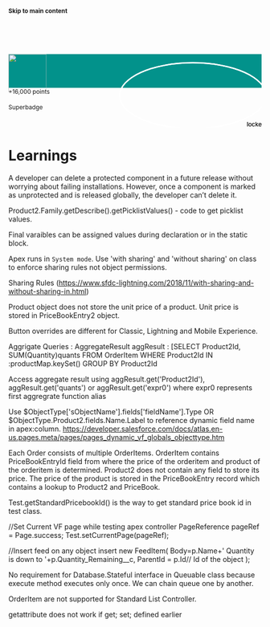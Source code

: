 <svg fill="none" viewBox="0 0 600 300" width="600" height="300" xmlns="http://www.w3.org/2000/svg">
  <foreignObject width="100%" height="100%">
<head>
<link rel="stylesheet" media="print" href="/one-trust/onetrust.min.css" onload="this.media=&#39;all&#39;" />

<meta content='#ffffff' name='msapplication-TileColor'>
<meta content='browserconfig.xml' name='msapplication-config'>
<meta content='#ffffff' name='theme-color'>
<link href='/apple-touch-icon-57x57.png' rel='apple-touch-icon' sizes='57x57'>
<link href='/apple-touch-icon-60x60.png' rel='apple-touch-icon' sizes='60x60'>
<link href='/apple-touch-icon-72x72.png' rel='apple-touch-icon' sizes='72x72'>
<link href='/apple-touch-icon-76x76.png' rel='apple-touch-icon' sizes='76x76'>
<link href='/apple-touch-icon-114x114.png' rel='apple-touch-icon' sizes='114x114'>
<link href='/apple-touch-icon-120x120.png' rel='apple-touch-icon' sizes='120x120'>
<link href='/apple-touch-icon-144x144.png' rel='apple-touch-icon' sizes='144x144'>
<link href='/apple-touch-icon-152x152.png' rel='apple-touch-icon' sizes='152x152'>
<link href='/apple-touch-icon-180x180.png' rel='apple-touch-icon' sizes='180x180'>
<link href='/android-chrome-192x192.png' rel='icon' sizes='192x192' type='image/png'>
<link href='/site.webmanifest' rel='manifest'>
<link color='#ffffff' href='/safari-pinned-tab.svg' rel='mask-icon'>
<link href='/favicon-32x32.png' rel='icon' sizes='32x32' type='image/png'>
<link href='/favicon-16x16.png' rel='icon' sizes='16x16' type='image/png'>
<link href='/favicon.ico' rel='shortcut icon'>

<title>Advanced Apex Specialist | Salesforce Trailhead</title>
<meta name="description" content="Build complex business logic using advanced Apex and Visualforce programming techniques.">
<meta name="twitter:card" content="summary">
<meta name="twitter:site" content="@trailhead">
<meta property="fb:app_id" content="140586622674265">
<meta property="og:title" content="Advanced Apex Specialist">
<meta property="og:description" content="Build complex business logic using advanced Apex and Visualforce programming techniques.">
<meta property="og:image" content="https://res.cloudinary.com/hy4kyit2a/f_auto,fl_lossy,q_70/learn/superbadges/superbadge_aap/dcfd3a2d114b5954ea59f2b2cd061121_badge.png">
<meta property="og:image:url" content="https://res.cloudinary.com/hy4kyit2a/f_auto,fl_lossy,q_70/learn/superbadges/superbadge_aap/dcfd3a2d114b5954ea59f2b2cd061121_badge.png">
<meta property="og:image:height" content="250">
<meta property="og:image:width" content="250">
<meta property="og:type" content="website">
<meta property="og:url" content="https://trailhead.salesforce.com/content/learn/superbadges/superbadge_aap">
<meta name="url" content="https://trailhead.salesforce.com/content/learn/superbadges/superbadge_aap">
<meta name="csrf-param" content="authenticity_token" />
<meta name="csrf-token" content="hNMv2V53ctPTpB2xK9kIzk5zS9gsvIzIYfvtVjhLXgl6BdpjWMRCAWGI5v4Z4BORl4uk_jzNF_1B0oVNZSKAKw" />
<meta content='text/html; charset=UTF-8' http-equiv='Content-Type'>
<meta content='width=device-width, initial-scale=1.0, user-scalable=yes, maximum-scale=5.0' name='viewport'>
<meta content='en' name='locale'>
<link href='https://trailhead.salesforce.com/content/learn/superbadges/superbadge_aap' hreflang='en' rel='alternate'>
<link href='https://trailhead.salesforce.com/de/content/learn/superbadges/superbadge_aap' hreflang='de' rel='alternate'>
<link href='https://trailhead.salesforce.com/it/content/learn/superbadges/superbadge_aap' hreflang='it' rel='alternate'>
<link href='https://trailhead.salesforce.com/fr/content/learn/superbadges/superbadge_aap' hreflang='fr' rel='alternate'>
<link href='https://trailhead.salesforce.com/es/content/learn/superbadges/superbadge_aap' hreflang='es' rel='alternate'>
<link href='https://trailhead.salesforce.com/es-MX/content/learn/superbadges/superbadge_aap' hreflang='es-mx' rel='alternate'>
<link href='https://trailhead.salesforce.com/pt-BR/content/learn/superbadges/superbadge_aap' hreflang='pt-br' rel='alternate'>
<link href='https://trailhead.salesforce.com/ja/content/learn/superbadges/superbadge_aap' hreflang='ja' rel='alternate'>
<link href='https://trailhead.salesforce.com/ko/content/learn/superbadges/superbadge_aap' hreflang='ko' rel='alternate'>
<link href='https://trailhead.salesforce.com/zh-CN/content/learn/superbadges/superbadge_aap' hreflang='zh-cn' rel='alternate'>
<link href='https://trailhead.salesforce.com/content/learn/superbadges/superbadge_aap' hreflang='x-default' rel='alternate'>

<link rel="canonical" href="https://trailhead.salesforce.com/content/learn/superbadges/superbadge_aap">

<meta name="slack-app-id" content="A02CBL2KKDE"></meta>
<link rel="stylesheet" media="all" href="/assets/application-1c8a5b73b9c72855330eacd2094b2c7216445dfc7203e16f80b4cc762f6744da.css" />


<link rel="stylesheet" media="screen" href="/packs/css/libs-ddbb97c3.css" />
<link rel="stylesheet" media="screen" href="/packs/css/styles-9020277c.css" />
<link rel="stylesheet" media="screen" href="/packs/css/atomic-6dbb6162.css" />
<link rel="stylesheet" media="print" href="/assets/print-291a9c148552af775ae0646e7d4bfb87ac4f0e77f40cbd214234e7aa0eb39509.css" />

<meta content='0ff63f58-5d14-4538-9efd-ce138df20224' name='ua:temp_visitor_id'>

</head>
<body class='theme--trailhead trailhead-locale-en' id='atomic'>
<div id='main-wrapper'>
<style>
  .th-branding__border-color {
    border-color: #00a1df !important;
  }
  .th-branding__background-color--primary-light {
    background-color: rgba(0, 161, 223, 0.05) !important;
  }
  
  .th-branding__background-color--secondary {
      background-color: #00407e !important;
  }
</style>


<style>
  .skip-nav {
    background: var(--tds-color-white);
    border-bottom-right-radius: var(--tds-radius-md);
    box-shadow: var(--tds-shadow-md);
    padding: var(--tds-spacing-3) var(--tds-spacing-5);
    left: 0px;
    position: absolute;
    transition: top 0.5s ease 0s;
    z-index: 20001;
    text-align: center;
    color: var(--tds-color-brand);
    top: calc(var(--tds-spacing-40) * -1);
    font-weight: bold;
    text-decoration: none;
  }
  .skip-nav:hover {
    text-decoration: underline;
  }
  .skip-nav:focus {
    top: 0;
    transition: top 0.1s ease 0s;
  }

  @media screen and (max-width: 1279px) {
    /* mobile */
    #global-nav-container {
      min-height: 112px;
    }
  }
  @media screen and (min-width: 1280px) {
    /* desktop */
    #global-nav-container {
      min-height: 144px;
    }
  }
</style>

<a class="skip-nav" href="#main">Skip to main content</a>

<div id="global-nav-container">
  <hgf-c360contextnav id="contextnav"></hgf-c360contextnav>
</div>

<main id='main'>
<div data-react-class="ModuleHeader" data-react-props="{&quot;content&quot;:{&quot;apiName&quot;:&quot;superbadge_aap&quot;,&quot;color&quot;:&quot;#02928b&quot;,&quot;contentUid&quot;:&quot;0260fdbe-0860-8c2a-76d0-4f8e948a1655&quot;,&quot;description&quot;:&quot;Build complex business logic using advanced Apex and Visualforce programming techniques.&quot;,&quot;image&quot;:&quot;https://res.cloudinary.com/hy4kyit2a/f_auto,fl_lossy,q_70/learn/superbadges/superbadge_aap/dcfd3a2d114b5954ea59f2b2cd061121_badge.png&quot;,&quot;points&quot;:&quot;16,000&quot;,&quot;title&quot;:&quot;Advanced Apex Specialist&quot;,&quot;subTitle&quot;:&quot;Superbadge&quot;,&quot;type&quot;:&quot;superbadge&quot;,&quot;estimatedTime&quot;:&quot;~16 hrs&quot;,&quot;unitCount&quot;:9,&quot;path&quot;:&quot;https://trailhead.salesforce.com/content/learn/superbadges/superbadge_aap&quot;,&quot;private&quot;:false,&quot;preview&quot;:null,&quot;tags&quot;:null},&quot;labels&quot;:{&quot;preview&quot;:&quot;preview&quot;,&quot;updated&quot;:&quot;Updated %{date}&quot;,&quot;completed&quot;:&quot;Completed %{date}&quot;,&quot;due&quot;:&quot;Due %{date}&quot;,&quot;points&quot;:&quot;+%{n} points&quot;,&quot;currency&quot;:&quot;$%{n}&quot;,&quot;registerNow&quot;:&quot;Register Now&quot;,&quot;progress&quot;:&quot;Progress: %{n}%&quot;,&quot;previewTooltip&quot;:&quot;Content Collection: %{namespace}, Release: %{releasedAt}. Last updated on %{updatedAt}.&quot;,&quot;showNUnits&quot;:&quot;Show %{n} Units&quot;,&quot;hideNUnits&quot;:&quot;Hide %{n} Units&quot;,&quot;showNSteps&quot;:&quot;Show %{n} Steps&quot;,&quot;hideNSteps&quot;:&quot;Hide %{n} Steps&quot;,&quot;unitCompleted&quot;:&quot;Completed&quot;,&quot;unitIncomplete&quot;:&quot;Incomplete&quot;},&quot;assetPaths&quot;:{&quot;loader&quot;:&quot;/assets/ajax-loader-round-004b46cbdbf5c291cff9332ee40126c64fefef0921f0d04ea936b275b278fbf4.gif&quot;},&quot;superbadgeSet&quot;:null,&quot;trailmixes&quot;:[],&quot;trailmixButtonLabels&quot;:{&quot;addToTrailmix&quot;:&quot;Add to Trailmix&quot;}}" data-hydrate="t" data-react-cache-id="ModuleHeader-0"><div class="tds-content-header slds-text-body_small tds-color_meteorite slds-is-relative tds-box-shadow_small"><div class="slds-grid slds-grid_vertical-align-center" style="height:5rem;background-color:#02928b"><div class="slds-grid slds-grid_align-spread slds-container_center slds-container_x-large slds-p-horizontal_large slds-grow"><div style="margin-bottom:-3.6rem"><div><div aria-hidden="true" tabindex="-1" class="slds-is-relative slds-show_inline-block"><img src="https://res.cloudinary.com/hy4kyit2a/f_auto,fl_lossy,q_70/learn/superbadges/superbadge_aap/dcfd3a2d114b5954ea59f2b2cd061121_badge.png" alt="" style="height:90px;width:90px"/><div style="position:absolute;bottom:-0.25rem;right:-0.75rem;border:3px solid white;border-radius:100%"><span class="slds-icon_container slds-show slds-icon_container_circle tds-bg_meteorite"><svg aria-hidden="true" class="tds-fill_white slds-icon slds-icon_x-small slds-icon-text-default"><use href="/packs/media/svg/symbols-857bab0e.svg#lock"></use></svg><span class="slds-assistive-text">locked</span></span></div></div></div></div><div class="slds-grid"></div></div></div><div class="slds-container_center slds-container_x-large slds-p-horizontal_large slds-p-top_large"><div class="slds-float_right slds-text-align_right slds-m-left_small"><div class=""><div class="slds-m-bottom_small"><span class="tds-badge slds-badge slds-grid_vertical-align-center">+16,000 points</span></div></div></div><div style="margin-top:1.25rem"><div class="slds-m-bottom_medium"><div>Superbadge</div><h1 class="tds-color_black slds-text-heading_large slds-hyphenate tds-text_bold slds-m-bottom_xx-small">Advanced Apex Specialist</h1><p>Build complex business logic using advanced Apex and Visualforce programming techniques.</p></div></div><div class="slds-grid slds-p-bottom_large"><div class="slds-grow tds-content__buttons"><div class="slds-grid"><div class="slds-m-right_xx-small"><button class="slds-button slds-button_icon tds-button_icon slds-button_icon tds-button_icon th-accessible-button_icon tds-button_icon-medium slds-button_icon-border-filled" title="Add to Favorites" type="button" aria-label="Add to Favorites"><svg aria-hidden="true" class="slds-button__icon tds-button__icon"><use href="/packs/media/icons/trailhead-sprite/svg/symbols-4b78b1c926d8187119e8a218e7c51907.svg#star-outline"></use></svg><span class="slds-assistive-text">Add to Favorites</span></button></div><div class="slds-m-right_xx-small"><button class="slds-button slds-button_icon tds-button_icon slds-button_icon tds-button_icon slds-button_neutral tds-color_meteorite th-accessible-button_icon tds-button_icon-medium slds-button_icon-border-filled" title="Add to Trailmix" type="button"><svg aria-hidden="true" class="slds-button__icon tds-button__icon"><use href="/packs/media/svg/symbols-857bab0e.svg#add"></use></svg><span class="slds-assistive-text">Add to Trailmix</span></button></div></div></div><div class="slds-grow-none slds-grid slds-grid_vertical-align-center slds-text-align_right"><span>~16 hrs</span></div></div></div></div></div>
<div class='tds-bg_sand slds-p-horizontal_x-large slds-p-bottom_x-large'>
<div class='slds-container_medium slds-container_center'>
<div data-react-class="superbadges/SuperbadgeProgressContainer" data-react-props="{&quot;content&quot;:{&quot;apiName&quot;:&quot;superbadge_aap&quot;,&quot;color&quot;:&quot;#02928b&quot;,&quot;contentUid&quot;:&quot;0260fdbe-0860-8c2a-76d0-4f8e948a1655&quot;,&quot;description&quot;:&quot;Build complex business logic using advanced Apex and Visualforce programming techniques.&quot;,&quot;image&quot;:&quot;https://res.cloudinary.com/hy4kyit2a/f_auto,fl_lossy,q_70/learn/superbadges/superbadge_aap/dcfd3a2d114b5954ea59f2b2cd061121_badge.png&quot;,&quot;points&quot;:&quot;16,000&quot;,&quot;title&quot;:&quot;Advanced Apex Specialist&quot;,&quot;subTitle&quot;:&quot;Superbadge&quot;,&quot;type&quot;:&quot;superbadge&quot;,&quot;estimatedTime&quot;:&quot;~16 hrs&quot;,&quot;unitCount&quot;:9,&quot;path&quot;:&quot;https://trailhead.salesforce.com/content/learn/superbadges/superbadge_aap&quot;,&quot;private&quot;:false,&quot;preview&quot;:null,&quot;tags&quot;:null},&quot;labels&quot;:{&quot;title&quot;:&quot;Prerequisites&quot;,&quot;unlockSuperbadge&quot;:&quot;Complete this badge to unlock Superbadge&quot;},&quot;assetPaths&quot;:{&quot;loader&quot;:&quot;/assets/ajax-loader-round-004b46cbdbf5c291cff9332ee40126c64fefef0921f0d04ea936b275b278fbf4.gif&quot;},&quot;superbadgeSet&quot;:null,&quot;modules&quot;:[{&quot;content&quot;:{&quot;apiName&quot;:&quot;superbadge_apex&quot;,&quot;description&quot;:&quot;Use integration and business logic to push your Apex coding skills to the limit.&quot;,&quot;image&quot;:&quot;https://res.cloudinary.com/hy4kyit2a/f_auto,fl_lossy,q_70/learn/superbadges/superbadge_apex/2d3426c48dc056fd5c083ecb5cb66a56_badge.png&quot;,&quot;title&quot;:&quot;Apex Specialist&quot;,&quot;type&quot;:&quot;superbadge&quot;,&quot;path&quot;:&quot;https://trailhead.salesforce.com/content/learn/superbadges/superbadge_apex&quot;}},{&quot;content&quot;:{&quot;apiName&quot;:&quot;superbadge_integration&quot;,&quot;description&quot;:&quot;Demonstrate your integration skills by synchronizing external data systems and Salesforce.&quot;,&quot;image&quot;:&quot;https://res.cloudinary.com/hy4kyit2a/f_auto,fl_lossy,q_70/learn/superbadges/superbadge_integration/109b07c27bdad837c3c0776db69650c1_badge.png&quot;,&quot;title&quot;:&quot;Data Integration Specialist&quot;,&quot;type&quot;:&quot;superbadge&quot;,&quot;path&quot;:&quot;https://trailhead.salesforce.com/content/learn/superbadges/superbadge_integration&quot;}}],&quot;className&quot;:&quot;tds-dotted-trail&quot;}" data-hydrate="t" data-react-cache-id="superbadges/SuperbadgeProgressContainer-0"><div class="tds-dotted-trail" data-reactroot=""><div><div class="tds-box-shadow_small tds-bg_white slds-p-around_x-large tds-border-radius_medium"><h2 class="tds-text-size_8 tds-text_bold slds-p-bottom_medium">Prerequisites</h2><div class=""><div class=" " data-test="sb_progress-prerequisite_superbadge_apex_in-progress"><div class="slds-tooltip-trigger tds-display_block" style="display:inline-block;line-height:1"><a href="https://trailhead.salesforce.com/content/learn/superbadges/superbadge_apex"><div class="slds-grid slds-grid_vertical-align-center tds-progress-icon"><div style="background:linear-gradient(
    to bottom,
    white 0%,
    white 50%,
    transparent 50%,
    transparent 100%
  )
, 
  linear-gradient(
    to right,
    white,
    white 46%,
    #02928b 46%,
    #02928b 54%,
    white 54%,
    white
  );padding-bottom:1rem" class="slds-m-right_small slds-shrink-none"><div style="border:2px solid #02928b;background-color:#02928b" class="tds-border-radius_round slds-p-around_xx-small tds-progress-icon__background slds-show_inline-block"><div><div aria-hidden="true" tabindex="-1" class="slds-is-relative slds-show_inline-block"><img src="https://res.cloudinary.com/hy4kyit2a/f_auto,fl_lossy,q_70/learn/superbadges/superbadge_apex/2d3426c48dc056fd5c083ecb5cb66a56_badge.png" alt="" style="height:60px;width:60px"/></div></div></div></div><div class="slds-m-around_xx-small tds-progress-icon__title slds-p-bottom_medium">Apex Specialist</div></div></a><span></span></div></div><div class=" " data-test="sb_progress-prerequisite_superbadge_integration_in-progress"><div class="slds-tooltip-trigger tds-display_block" style="display:inline-block;line-height:1"><a href="https://trailhead.salesforce.com/content/learn/superbadges/superbadge_integration"><div class="slds-grid slds-grid_vertical-align-center tds-progress-icon"><div style="background:linear-gradient(
    to right,
    white,
    white 46%,
    #02928b 46%,
    #02928b 54%,
    white 54%,
    white
  );padding:1rem 0" class="slds-m-right_small slds-shrink-none"><div style="border:2px solid #02928b;background-color:#02928b" class="tds-border-radius_round slds-p-around_xx-small tds-progress-icon__background slds-show_inline-block"><div><div aria-hidden="true" tabindex="-1" class="slds-is-relative slds-show_inline-block"><img src="https://res.cloudinary.com/hy4kyit2a/f_auto,fl_lossy,q_70/learn/superbadges/superbadge_integration/109b07c27bdad837c3c0776db69650c1_badge.png" alt="" style="height:60px;width:60px"/></div></div></div></div><div class="slds-m-around_xx-small tds-progress-icon__title">Data Integration Specialist</div></div></a><span></span></div></div><div class="" data-test="sb_progress-superbadge_superbadge_aap_locked"><div class="slds-grid slds-grid_vertical-align-center tds-progress-icon"><div style="background:linear-gradient(
    to top,
    white 0%,
    white 50%,
    transparent 50%,
    transparent 100%
  )
, 
  linear-gradient(
    to right,
    white,
    white 46%,
    #02928b 46%,
    #02928b 54%,
    white 54%,
    white
  );padding-top:1rem" class="slds-m-right_small slds-shrink-none"><div style="border:2px solid #02928b;background-color:#02928b" class="tds-border-radius_round slds-p-around_xx-small tds-progress-icon__background slds-show_inline-block"><div><div aria-hidden="true" tabindex="-1" class="slds-is-relative slds-show_inline-block"><img src="https://res.cloudinary.com/hy4kyit2a/f_auto,fl_lossy,q_70/learn/superbadges/superbadge_aap/dcfd3a2d114b5954ea59f2b2cd061121_badge.png" alt="" style="height:60px;width:60px"/></div></div></div></div><div class="slds-m-around_xx-small tds-progress-icon__title slds-p-top_medium">Advanced Apex Specialist</div></div></div></div></div></div></div></div>
</div>
<div class='slds-container_medium slds-container_center tds-dotted-trail'>
<div class='slds-p-top_x-large tds-box-shadow_small tds-bg_white tds-border-radius_medium'>
<div class='th-unit-content slds-p-horizontal_x-large'>
<div class='slds-m-bottom_x-large'>
<h2 class='tds-text-size_8 tds-text_bold'>Advanced Apex Specialist</h2>
</div>
<div class='slds-m-bottom_x-large'>
<h3 class='tds-text-size_7 tds-text_bold'>
What You&#39;ll Be Doing to Earn This Superbadge
</h3>
<ol><li><span style="color: rgb(0, 0, 0); background-color: transparent;">Debug and troubleshoot Apex code</span></li><li><span style="color: rgb(0, 0, 0); background-color: transparent;">Develop Apex Code that will scale to large data sets</span></li><li><span style="color: rgb(0, 0, 0); background-color: transparent;">Develop custom interfaces using Visualforce</span></li><li><span style="color: rgb(0, 0, 0); background-color: transparent;">Design a test strategy that will ensure quality of code</span></li></ol>

</div>
<div class='slds-m-bottom_x-large'>
<h3 class='tds-text-size_7 tds-text_bold'>
Concepts Tested in This Superbadge
</h3>
<ul><li>Custom metadata in Apex Code</li><li>Apex sharing</li><li>Apex transaction execution</li><li>Aggregate SOQL queries</li><li>Complex SOQL queries</li><li>ConnectAPI namespace</li><li>Visualforce development</li><li>Data binding with Apex classes in Visualforce</li><li>Visualforce performance optimization</li><li>Code refactoring and reusability</li><li>Usage of constants and labels</li><li>Testing Apex and Visualforce</li><li>Troubleshooting Apex</li></ul>

</div>
<div class='th-unit-content__scenario'>
<div class="box message info" style="background: #fffcdd;">
  <div class="inner" style="display: block; font-size: 1rem; line-height: 1.5;">
    <div class="bd" style="display: block;">
      <div class="media" style="overflow: hidden; display: block; line-height: 1.5;">
        <img class="img mtm" src="https://res.cloudinary.com/hy4kyit2a/image/upload/doc/trailhead/en-usb473bb5ea1b7e61dfb07e6a7e547de6b.gif" alt="Note" style="float: left;margin: 1rem 1rem 0 1rem;height: auto;vertical-align: middle;max-width: 100px;line-height: 1.5;">
        <div class="mediaBd" style="float: none; padding-left: 65px;">
          <h4 class="mbs">
<a id="note" class="anchor" href="#note" aria-hidden="true"><span class="octicon octicon-link"></span></a>
<a id="note" class="anchor" href="#note" aria-hidden="true"><span class="octicon octicon-link"></span></a>Note</h4>
          <div class="message-media-content" style="padding-left: 0.5rem; padding-right: 4rem;">
             <p>Before you begin the challenges, please review <a href="https://trailhead.salesforce.com/help?article=Advanced-Apex-Specialist-Superbadge-Trailhead-Challenge-Help"><i>Advanced Apex Specialist: Trailhead Challenge Help</i></a>. 
          <p>Review the <a target="_blank" href="https://trailhead.salesforce.com/help?article=Superbadge-Challenge-Help">help article relating to superbadge challenges</a> for more information about credential security.</p>
          </div>
        </div>
      </div>
    </div>
  </div>
</div>

<h3>
<a id="prework-and-notes" class="anchor" href="#prework-and-notes" aria-hidden="true"><span class="octicon octicon-link"></span></a>Prework and Notes</h3>

<ul>
<li><p>You’ll probably want to jot down notes as you read the requirements (unless you have a photographic memory). So grab a pen and paper (or electronic alternative) now.</p></li>
<li><p>Create a new Trailhead Playground for this Superbadge. If you use an existing org, you might have trouble validating the challenges.</p></li>
<li><p>Install this <a href="https://login.salesforce.com/packaging/installPackage.apexp?p0=04tf4000001O5si">unmanaged Superbadge package</a> (package ID:  04tf4000001O5si). This package contains the schema and code needed to complete the challenges. If you have trouble installing a managed or unmanaged package or app from AppExchange, follow the steps in the <a href="https://trailhead.salesforce.com/modules/trailhead_playground_management">Trailhead Playground Management</a> module.</p></li>
<li><p>Review the <a href="https://developer.salesforce.com/docs/atlas.en-us.object_reference.meta/object_reference/sforce_api_erd_products.htm">Product and Schedule Objects ERD</a></p></li>
<li><p>Update the Product Family field on the Product2 sObject to only have the following values: Entree, Side, Dessert, Beverage</p></li>
<li><p>Update the Product page layout to include the Initial Inventory, Quantity Ordered, and Quantity Remaining fields</p></li>
<li><p>Update the Account page layout "Account page layout" to display the Orders related list.</p></li>
<li><p>Remove the Contract Number field from the Order page layout if it is currently there </p></li>
<li><p>Use the methods provided in the unmanaged package without changing their name or signature unless explicitly mentioned in the requirements below.</p></li>
</ul>

<h3>
<a id="use-case" class="anchor" href="#use-case" aria-hidden="true"><span class="octicon octicon-link"></span></a>Use Case</h3>

<p>When Renee LaFleur was in culinary school, she interned with one of the world’s most esteemed chefs, who’s renowned for his gourmet food truck with outdoor pop-up seating. Upon graduation, this experience inspired Renee to start her own food truck business: New Millennium Food Truck—a small food operation serving up big flavors.</p>

<p>After a few years of hard work and long hours, Renee grew her business from one to five food trucks. This success has allowed her to raise capital to pursue a passion project: a business in the  "pay-it-forward" model. Remembering how hard it was to get started, she wants to use her new business to provide new chefs an easier way to establish their customer base.</p>

<p>Renee created New Millennium Delivery to allow new and emerging chefs to make a name for themselves by giving them a low-cost platform to peddle their food to the public. In return, their customers can order meals over the phone. A New Millennium Delivery representative then delivers the order and takes the happy customer’s photo, which is then provided to the chef for social media posts. </p>

<p>Salesforce’s platform, including Apex and Visualforce, is the technology that drives New Millennium Delivery’s business. Previously, Renee had hired a developer to help her build her Salesforce application. Now, you’re the lucky developer who’s picking up where the previous developer left off.</p>

<p>Renee requested that the previous developer create the initial version of the application in just a few short weeks in order to so it could debut at a local food and wine festival. Renee knew she was forfeiting "good" for “fast” when she put her developer on such a tight timeline, and corners were cut and best practices sometimes ignored. Ignoring those best practices affected the rest of the development process—Renee wants you to fix this. </p>

<p>She’s asked you to review and understand the legacy code in the current application, and then implement code fixes and new functionality using best practices for programming and application design.</p>

<h4>
<a id="standard-objects" class="anchor" href="#standard-objects" aria-hidden="true"><span class="octicon octicon-link"></span></a>Standard Objects</h4>

<p>New Millennium Delivery stores its data in standard Salesforce objects, including:</p>

<ul>
<li><p><strong>Accounts</strong>— New Millennium Delivery's customers who order food</p></li>
<li><p><strong>Products</strong>—The different meal items available for purchase</p></li>
<li><p><strong>Pricebook Entries</strong>— The prices of meal items</p></li>
<li><p><strong>Orders</strong>— Orders for meals to be delivered</p></li>
<li><p><strong>Order Items</strong>— Products included in a customer’s order</p></li>
</ul>

<p>If you are not familiar with the data model for standard objects related to Product, review it <a href="https://developer.salesforce.com/docs/atlas.en-us.api.meta/api/sforce_api_erd_products.htm">here</a>.</p>

<p>Note that the New Millennium Delivery’s business logic doesn’t necessitate any new custom fields, relationships, or custom objects. </p>

<h3>
<a id="business-requirements" class="anchor" href="#business-requirements" aria-hidden="true"><span class="octicon octicon-link"></span></a>Business Requirements</h3>

<h4>
<a id="preliminary-test-data" class="anchor" href="#preliminary-test-data" aria-hidden="true"><span class="octicon octicon-link"></span></a>Preliminary Test Data</h4>

<p>After you complete Challenge 1, review the following New Millenium Delivery Products that will be created for you in your Trailhead playground.</p>

<table>
  <tr>
    <th scope="col">Product Name</th>
    <th scope="col">Product Family</th>
    <th scope="col">Initial Inventory</th>
    <th scope="col">Quantity Ordered</th>
    <th scope="col">Active</th>
    <th scope="col">Standard Price</th>
  </tr>
  <tr>
    <td>Pizza</td>
    <td>Entree</td>
    <td>25</td>
    <td>0</td>
    <td>true</td>
    <td>$20.00</td>
  </tr>
  <tr>
    <td>Garlic Bread</td>
    <td>Side</td>
    <td>20</td>
    <td>0</td>
    <td>true</td>
    <td>$6.00</td>
  </tr>
  <tr>
    <td>Chocolate Cake</td>
    <td>Dessert</td>
    <td>15</td>
    <td>0</td>
    <td>true</td>
    <td>$5.00</td>
  </tr>
  <tr>
    <td>Coconut Water</td>
    <td>Beverage</td>
    <td>10</td>
    <td>0</td>
    <td>true</td>
    <td>$3.00</td>
  </tr>
  <tr>
    <td>Hamburger</td>
    <td>Entree</td>
    <td>25</td>
    <td>0</td>
    <td>true</td>
    <td>$20.00</td>
  </tr>
  <tr>
    <td>French Fries</td>
    <td>Side</td>
    <td>20</td>
    <td>0</td>
    <td>true</td>
    <td>$6.00</td>
  </tr>
  <tr>
    <td>Carrot Cake</td>
    <td>Dessert</td>
    <td>15</td>
    <td>0</td>
    <td>true</td>
    <td>$5.00</td>
  </tr>
  <tr>
    <td>Lemonade</td>
    <td>Beverage</td>
    <td>10</td>
    <td>0</td>
    <td>true</td>
    <td>$3.00</td>
  </tr>
  <tr>
    <td>Hot Dog</td>
    <td>Entree</td>
    <td>25</td>
    <td>0</td>
    <td>true</td>
    <td>$10.00</td>
  </tr>
  <tr>
    <td>Onion Rings</td>
    <td>Side</td>
    <td>20</td>
    <td>0</td>
    <td>true</td>
    <td>$6.00</td>
  </tr>
  <tr>
    <td>Jello</td>
    <td>Dessert</td>
    <td>15</td>
    <td>0</td>
    <td>true</td>
    <td>$2.50</td>
  </tr>
  <tr>
    <td>Iced Tea</td>
    <td>Beverage</td>
    <td>10</td>
    <td>0</td>
    <td>true</td>
    <td>$3.00</td>
  </tr>
</table>

<h4>
<a id="use-constants-to-store-data" class="anchor" href="#use-constants-to-store-data" aria-hidden="true"><span class="octicon octicon-link"></span></a>Use Constants to Store Data</h4>

<p>At Dreamforce, you learned that an application can be made more efficient with the best practice of using constants to store data whose value can change over time, but whose purpose remains constant. You want to implement this best practice by creating constants. A few of these constants will take advantage of custom labels.</p>

<p>As a reminder you should have already modified the Product Family picklist to only have the following active values:</p>

<p>Entree, Side, Dessert, Beverage</p>

<p>Create two custom labels with the following attributes: </p>

<table>
  <tr>
    <th scope="col">Short Description </th>
    <th scope="col">Name</th>
    <th scope="col">Categories</th>
    <th scope="col">Value</th>
    <th scope="col">Protected Component</th>
  </tr>
  <tr>
    <td>Select One </td>
    <td>Select_One </td>
    <td>constants </td>
    <td>Select one</td>
    <td>Unchecked</td>
  </tr>
  <tr>
    <td>Inventory Level Low</td>
    <td>Inventory_Level_Low</td>
    <td>constants</td>
    <td>Has a low inventory</td>
    <td>Unchecked</td>
  </tr>
</table>

<p>Note: If you make a mistake when first creating a label, we recommend deleting it and recreating it from scratch.</p>

<p>Create an Apex class named <code>Constants</code>, defining the following constants. </p>

<table>
  <tr>
    <th scope="col">Name</th>
    <th scope="col">Value</th>
    <th scope="col">Purpose</th>
  </tr>
  <tr>
    <td>DEFAULT_ROWS</td>
    <td>5</td>
    <td>An Integer used to control the number of rows displayed by a Visualforce page.</td>
  </tr>
  <tr>
    <td>SELECT_ONE</td>
    <td>Value of the corresponding custom label</td>
    <td>A String used to populate picklist values in Visualforce Pages.</td>
  </tr>
  <tr>
    <td>INVENTORY_LEVEL_LOW</td>
    <td>Value of the corresponding custom label</td>
    <td>A String used to determine the threshold that causes low inventory alerts.</td>
  </tr>
  <tr>
    <td>PRODUCT_FAMILY</td>
    <td>List of Schema.PicklistEntry for the Family field on the Product2 object. This list is dynamic and must always reflect the currently configured values.</td>
    <td>A list used to populate picklist values in Visualforce pages.</td>
  </tr>
  <tr>
    <td>DRAFT_ORDER_STATUS</td>
    <td>Draft</td>
    <td>A String used to indicate that an order is a “draft”—an order that is in flight.

You can’t activate a draft order unless you have a line item, and you can’t have a line item unless you have an order saved in the system.</td>
  </tr>
  <tr>
    <td>ACTIVATED_ORDER_STATUS</td>
    <td>Activated</td>
    <td>A String used to evaluate if an Order is Activated or not.</td>
  </tr>
  <tr>
    <td>INVENTORY_ANNOUNCEMENTS</td>
    <td>Inventory Announcements</td>
    <td>A String used to query a Chatter Group by Name.</td>
  </tr>
  <tr>
    <td>ERROR_MESSAGE</td>
    <td>An error has occurred, please take a screenshot with the URL and send it to IT.</td>
    <td>A String used to display user friendly error messages on Visualforce pages.</td>
  </tr>
  <tr>
    <td>STANDARD_PRICEBOOK_ID</td>
    <td>Hardcoded value of the Standard Pricebook Id</td>
    <td>An Id used to create Orders and PricebookEntries in business and test code. 

Note: Normally, we would recommend doing a query and using <code>Test.getStandardPricebookId()</code> to get the standard pricebook Id, however, since this code is being used for both business and test logic, that’s not possible.  In fact, just calling  <code>Test.getStandardPricebookId()</code> from outside of a test method will throw a system exception.  That would make it very hard on us to ensure that you completed this step properly.</td>
  </tr>
</table>

<h4>
<a id="use-custom-metadata-types" class="anchor" href="#use-custom-metadata-types" aria-hidden="true"><span class="octicon octicon-link"></span></a>Use Custom Metadata Types</h4>

<p>Inventory managers told Renee they want to know when inventory is starting to run low. For instance, if there are only 15 of a type of dessert left in inventory, they want to be alerted. That is, once the inventory level of a particular product has dwindled down to the threshold of the product’s associated Product Family, they want a notification. </p>

<p>Based on an analysis of the last few months of order data, Renee has determined the inventory threshold values for each of the Product Families. She wants to store the inventory threshold value for each Product Family, but she wants to easily modify these thresholds as sales continue to grow. After careful consideration, you determine that a custom metadata type fits the bill for meeting these requirements.</p>

<p>Create a custom metadata type with the following attributes. </p>

<table>
  <tr>
    <th scope="col">Field</th>
    <th scope="col">Value</th>
  </tr>
  <tr>
    <td>Singular Label</td>
    <td>Inventory Setting</td>
  </tr>
  <tr>
    <td>Plural Label</td>
    <td>Inventory Settings</td>
  </tr>
  <tr>
    <td>Object Name</td>
    <td>Inventory_Setting</td>
  </tr>
</table>

<p>Next, create a new field on the new metadata type.</p>

<table>
  <tr>
    <th scope="col">Field</th>
    <th scope="col">Value</th>
  </tr>
  <tr>
    <td>Type</td>
    <td>Number</td>
  </tr>
  <tr>
    <td>Field Label </td>
    <td>Low Quantity Alert</td>
  </tr>
  <tr>
    <td>Length</td>
    <td>18</td>
  </tr>
  <tr>
    <td>Decimal Places</td>
    <td>0</td>
  </tr>
  <tr>
    <td>Field Name</td>
    <td>Low_Quantity_Alert</td>
  </tr>
</table>

<p>Manage Inventory Settings to create the following custom metadata records. </p>

<table>
  <tr>
    <th scope="col">Label</th>
    <th scope="col">Low Quantity Alert</th>
  </tr>
  <tr>
    <td>Entree</td>
    <td>20</td>
  </tr>
  <tr>
    <td>Side</td>
    <td>10</td>
  </tr>
  <tr>
    <td>Dessert</td>
    <td>15</td>
  </tr>
  <tr>
    <td>Beverage</td>
    <td>5</td>
  </tr>
</table>

<h4>
<a id="correctly-calculate-inventory-quantities" class="anchor" href="#correctly-calculate-inventory-quantities" aria-hidden="true"><span class="octicon octicon-link"></span></a>Correctly Calculate Inventory Quantities</h4>

<p>From speaking to Sam, a sales rep, Renee learned that there are issues entering new customer orders. Sam mentioned the following issues: </p>

<p>1) The value of the Quantity Ordered field isn’t accurate</p>

<p>2) Saving a new order is often impossible because of system errors </p>

<p>3) Draft orders—orders that are in-flight but not yet activated—decrement available inventory prematurely.</p>

<p>After investigating the issues that Sam raised, you’ve made notes on resolving these issues:</p>

<ul>
<li><p>The business logic to derive the value of the Quantity Ordered field is not only faulty, it’s also inefficient. The system should make the calculation efficiently using lean code, and correctly aggregate the Quantity Ordered.</p></li>
<li><p>Sam correctly identified that draft orders prematurely decrement inventory levels. You can see that the previous developer tried to fix this, but then never finished. Now, you need to fix the business logic such that only successfully activated orders impact inventory levels.</p></li>
<li><p>The logic to determine the value of the Quantity Ordered field should be updated to take into account all activated orders that are in the system, not just the orders visible to a single sales representative.</p></li>
<li><p>The <code>OrderTrigger</code> should be updated to follow Apex Trigger best practices. This ensures that the business logic is modular and reusable. Additionally, the trigger definition should list only the necessary trigger events.</p></li>
</ul>

<p>Note: Normally this logic would apply on Update, Delete, and Undelete, and handle status changes back to Draft but in the interest of time and not making you perform repetitive tasks, we only focus on Update.</p>

<h4>
<a id="correct-the-visualforce-page-that-allows-the-addition-of-products-and-pricebook-entries" class="anchor" href="#correct-the-visualforce-page-that-allows-the-addition-of-products-and-pricebook-entries" aria-hidden="true"><span class="octicon octicon-link"></span></a>Correct the Visualforce Page That Allows the Addition of Products and Pricebook Entries</h4>

<p>Renee’s previous programmer created the <code>Product2New</code> Visualforce page. The intention of this page is to allow an inventory manager to rapidly enter, at once, multiple new Products and related PricebookEntry records. However, inventory managers have provided feedback that the page slows down data entry and doesn’t give them all the information they need or want. </p>

<p>To resolve this, you need to implement an override of the standard <strong>Add</strong> and <strong>New</strong> buttons on the Product object with an updated version of <code>Product2New</code>. </p>

<p>The updated page should allow an inventory manager to create multiple products at once and enter an associated Unit Price for each product. Then, when the inventory manager clicks the <strong>Save</strong> button, the result in the system is that for each product entered, a related PriceBookEntry for the Standard Pricebook is created. Only entries on the page that have all fields populated should be saved; other entries shouldn’t be saved. If an error occurs during save, a savepoint should be rolled back and a friendly error message should be displayed on the screen. Note that inventory managers should be able to enter as many products as they need to, and should be able to add multiple rows to the table with each click of the page’s Add button.</p>

<p>Renee doesn’t want to modify the <code>Product2New</code> page or the <code>Product2Extension</code> class when business requirements change in the future. To meet this need:</p>

<ul>
<li><p>Update the Visualforce page so that each column header displays the current field label.</p></li>
<li><p>Update the Apex class such that the <code>AddRows</code> method uses the DEFAULT_ROWS constant.  </p></li>
<li><p>Create a new method named <code>GetFamilyOptions</code> for use by the <strong>Family</strong> picklist on the page. The <code>GetFamilyOptions</code> method should use both the SELECT_ONE and PRODUCT_FAMILY constants to generate the picklist options.</p></li>
</ul>

<p>Because you want the Product and PriceBookEntry records to be associated with each other, implement and use an inner class named <code>ProductWrapper</code>, with the following attributes:</p>

<ul>
<li><p><strong>productRecord</strong> of type <strong>Product2</strong></p></li>
<li><p><strong>pricebookEntryRecord</strong> of type <strong>PriceBookEntry</strong></p></li>
</ul>

<p>Ensure current references to the list of Products are replaced with references to a list of <code>ProductWrapper</code>. </p>

<p>Inventory managers try to balance supply and demand for New Millennium Delivery’s products. They requested that a horizontal bar chart be added to the Visualforce page. They want the chart to show them the Quantity Remaining of each Product Family. When a manager clicks <strong>Add</strong>, the chart should re-render performantly.</p>

<p>Because this chart data is useful for other purposes, it is generated from its own Apex Class named <code>ChartHelper</code>. Update <code>ChartHelper</code> to ensure the code inside always runs as the system.  Complete the <code>GetInventory</code> method in <code>ChartHelper</code> to correctly calculate the aggregate of active products that have a positive Quantity Remaining, ensuring that the result is correct for all users. Renee wants this method to also be available for use by Lightning Components.</p>

<h4>
<a id="generate-a-test-data-factory" class="anchor" href="#generate-a-test-data-factory" aria-hidden="true"><span class="octicon octicon-link"></span></a>Generate a Test Data Factory</h4>

<p>After some investigation, you determine that the previous programmer had decided to modularly and efficiently generate test data for unit tests, using the <code>TestDataFactory</code> class. However, you also notice that the class isn’t finished—it has method names but no actual logic. Complete the <code>TestDataFactory</code> class so that it provides an efficient way to model sample business data that can be applied to the application’s unit tests.  Ensure that each method can be used as a utility method from your test classes and also that they never depend on the value of any instance member variables.</p>

<p>Note: Normally, we’d use the <code>@isTest</code> annotation on the <code>TestDataFactory</code> class, but then you couldn't call the methods from your business logic and we couldn't call the methods to ensure they work properly.</p>

<h4>
<a id="create-unit-tests-for-ordertrigger-and-product2extension" class="anchor" href="#create-unit-tests-for-ordertrigger-and-product2extension" aria-hidden="true"><span class="octicon octicon-link"></span></a>Create Unit Tests for <strong>orderTrigger</strong> and <strong>product2Extension</strong>
</h4>

<p>The more recent Apex and Visualforce code implemented by the previous developer doesn’t have the minimal required test coverage, and therefore can’t be deployed. You’re a seasoned developer, and you know that all code must be tested thoroughly. Renee has asked you to ensure that each method has the minimum 75% code coverage required to be deployed, and that new and existing unit tests do not use actual customer data.  After reviewing the legacy unit tests, you notice you can use the existing <code>Product2Tests</code> Apex class to test <code>Product2Extension</code>, and you can use the existing <code>OrderTests</code> Apex class to test <code>OrderTrigger</code> and its helper.</p>

<h4>
<a id="validate-the-logic-of-ordertrigger" class="anchor" href="#validate-the-logic-of-ordertrigger" aria-hidden="true"><span class="octicon octicon-link"></span></a>Validate the Logic of orderTrigger</h4>

<p>First, create a method that can be used by test methods to verify that the <strong>Quantity Ordered</strong> field is correctly updated on Products when Orders are activated. Go back to the <code>TestDataFactory</code> Apex class and create a new method with the following signature:</p>

<pre><code>VerifyQuantityOrdered(Product2 originalProduct, Product2 updatedProduct, Integer qtyOrdered)
</code></pre>

<p>This method should perform an assertion that verifies that updatedProduct's <strong>Quantity_Ordered__c</strong> field is equal to the sum of the originalProduct's <strong>Quantity_Ordered__c</strong> field and the value of qtyOrdered.</p>

<p>Next, go back to the orderTests class and ensure its test methods don’t (and can’t) use live data. Create a new method named <code>SetupTestData</code> that is will be used to generate test data for all the unit tests in <code>OrderTests</code>. This method should just call the <code>InsertTestData</code> method in the <code>TestDataFactory</code> class.</p>

<p>Finally, create a new test method named <code>OrderUpdate_UnitTest</code> in <code>OrderTests</code>. This method must activate the Orders created in your <code>SetupTestData</code> method using the ACTIVATED_ORDER_STATUS constant and then use the <code>VerifyQuantityOrdered</code> method to verify that the Quantity Ordered field on Products was increased by the trigger.</p>

<p>Note: A method like <strong>VerifyQuantityOrdered</strong> can be useful to ensure logic is tested consistently across all your unit tests.  It also makes it a lot easier for us to assess that you completed this challenge properly!  As your codebase grows, you may create more of these types of methods.  If so, you would want to move them into a different class than the <code>TestDataFactory</code>.</p>

<h4>
<a id="validate-the-logic-of-the-product2new-page" class="anchor" href="#validate-the-logic-of-the-product2new-page" aria-hidden="true"><span class="octicon octicon-link"></span></a>Validate the Logic of the product2New Page</h4>

<p>Complete the <code>Product2Extension_UnitTest</code> in <code>Product2Tests</code>. This unit test should simulate a user’s visit to, and interaction with, the <code>Product2New</code> page and test that it behaves as expected. When a user first visits the page, there should be multiple rows displayed on the screen. Assert that the size of the <strong>productsToInsert</strong> list is equal to the DEFAULT_ROWS constant.  When the Add button is clicked, an additional set of rows should be added, so assert that the size of the <strong>productsToInsert ** list is double **DEFAULT_ROWS</strong> after the button is clicked once.  Don't forget to ensure that the test methods don’t (and can’t) use live data. </p>

<p>Next, test the Save button. Verify that populated rows are saved and unpopulated rows are not saved. Loop through the rows in the <strong>productsToInsert</strong> list and populate the values of the first 5 records, and then simulate clicking the Save button. Verify that the button worked by asserting that only 5 products were saved.</p>

<p>Be sure to run your tests when you're done to ensure they pass without failures.</p>

<h4>
<a id="automate-internal-announcements-when-inventory-is-low" class="anchor" href="#automate-internal-announcements-when-inventory-is-low" aria-hidden="true"><span class="octicon octicon-link"></span></a>Automate Internal Announcements When Inventory Is Low</h4>

<p>The staff at New Millennium Delivery needs to be aware of any inventory that is running low. The previous developer had unsuccessfully attempted to do this.  Renee wants you to fix the issues in the previous developer’s logic and ensure that all appropriate employees can choose to be notified, and not just those following a given product.</p>

<p>You’ve determined that a Chatter group is an easy way for employees to opt-into receiving these notifications. Start by creating a Chatter group named <strong>Inventory Announcements</strong> and give the group this description: This group is for New Millennium Delivery employees to receive inventory announcements.  Be sure to create the group so that it wont be automatically archived and that it will be accessible by all users.</p>

<p>After reading about the <strong>ConnectAPI</strong>, you realize that a Chatter Announcement is a better fit than a FeedItem post because an announcement acts more like an alert, in that it is timely and it expires. You know that a low inventory value should prompt an announcement to be posted to the Inventory Announcements Chatter group, so an Apex trigger must be used. After reviewing the legacy code, you realize the previous programmer attempted to write this business logic in the <code>Product2Trigger</code>, but that logic is faulty.</p>

<p>Posts count as DML operations, so you will need to implement the Queueable interface to ensure that a bulk operation will result in all announcements being posted, including in the event that a large volume of announcements need to be posted. Your predecessor found some code on the Salesforce Developer Forum and created the legacy <code>AnnouncementQueueable</code> Apex class. Use this class to get started. The <code>AnnouncementQueueable</code> and <code>Product2Helper</code> classes should use the <strong>ConnectAPI</strong> namespace to automatically post a Chatter Announcement when a product level falls below a given threshold.  </p>

<p>Modify <code>AnnouncementQueueable</code> to implement the Queueable interface and call its postAnnouncements method. Ensure that it requeues itself when it has more Announcements to post than limits allow.</p>

<p>After reviewing the existing code in the product2Helper class, you realize that it too can benefit from your constants class. Modify <code>Product2Helper</code> to use the INVENTORY_ANNOUNCEMENTS constant instead of  "group name" to ensure consistency in the app.</p>

<p>Complete the <code>PostAlerts</code> method in <code>Product2Helper</code> to construct new AnnouncementInputs for the Chatter Group and for use with the <code>AnnouncementQueuable</code> Apex class.</p>

<p>Next, complete the <code>AfterUpdate</code> method so that it uses the <code>PostAlerts</code> method when you determine that a Product’s Quantity_Remaining__c field has dropped below the threshold value captured in the custom metadata records you created previously.</p>

<p>Best practices dictate that business logic code should be stored in Apex classes to make it reusable, easier to test, and easier to debug. Modify <code>Product2Trigger</code> to execute only on the After Update event and call the logic in <code>Product2Helper</code>.</p>

<p>Note: Many developers (including us) prefer to use Test Driven Development and would start with Tests first.  While it works well in the real world, it's not as easy to assess programatically, so stick to doing these challenges in the order provided.  </p>

<h4>
<a id="complete-a-controller-extension-for-a-visualforce-page-to-enable-rapid-order-entry" class="anchor" href="#complete-a-controller-extension-for-a-visualforce-page-to-enable-rapid-order-entry" aria-hidden="true"><span class="octicon octicon-link"></span></a>Complete a Controller Extension for a Visualforce Page to Enable Rapid Order Entry</h4>

<p>New Millennium Delivery’s customers love some foods so much that products frequently sell out quickly. It’s your job to ensure there’s an easy way for inventory managers to determine the food most ordered by each customer so that they can offer the benefit of personalized customer menus.</p>

<p>The employees who take orders at New Millennium Delivery need a page that provides a streamlined process for saving orders and order items. The previous developer created a Visualforce page, <code>OrderEdit</code>, to facilitate this, but was not able to complete its controller extension. </p>

<p><img alt="OrderEdit Visualforce page showing a list of products, Order Pricing Summery pie chart and the order details. " src="https://developer.salesforce.com/files/adv-apex-sb-new-order.png">
Figure 1.1: The OrderEdit Visualforce Page</p>

<p>You need to ensure that this page is used when inventory managers create or edit an Order.  Complete the <code>OrderExtension</code> class to allow the page to show order details, a pie chart summarizing the order items and Order Amount, and a list of active products. </p>

<ol>
<li><p>The pie chart should display a wedge for each item in the order, with the value of the wedge equal to the quantity multiplied by the unit price. Complete the <code>OnFieldChange</code> method to keep track of changes to values in the Quantity or Unit Price fields. This method should also ensure that the data in the pie chart and Order Total reflects these changes and are updated on the screen.</p></li>
<li><p>The Products available for use on the page will be the entire set of all Active Products that Millennium Delivery sells.   Use the <strong>DEFAULT_ROWS</strong> constant to limit the number of rows displayed at one time in the product list.   To help inventory managers find products faster, complete the <code>SelectFamily</code> method so that it limits the Products displayed to only those with the selected Product Family.  Ensure that quantity and unit price values entered are preserved when a user filters Products by Product Family.</p></li>
<li><p>Use the <strong>StandardSetController</strong> methods to complete the pagination methods provided, enabling the user to move through multiple pages of available products.  Ensure that quantity and unit price values entered are preserved when a user paginates. </p></li>
</ol>

<p>Just like she requested with the product2New page, Renee doesn’t want to modify the <code>OrderEdit</code> page or <code>OrderExtension</code> class when business requirements change in the future. Copy the <code>GetFamilyOptions</code> method used in the <code>Product2Extension</code> class to complete the <code>GetFamilyOptions</code> method.</p>

<p>If, at any time, the user clicks the <strong>Cancel</strong> button, none of their changes should be saved.</p>

<p>When the user clicks Save, the Order and Order Items should be saved. Only Order Items with a Quantity greater than zero should be saved; others should not. When editing an existing Order, any Order Items that have been modified to have a Quantity of zero should be deleted. If an error occurs during save, a savepoint should be rolled back and a friendly error message should be displayed on the screen.</p>

<h4>
<a id="create-unit-tests" class="anchor" href="#create-unit-tests" aria-hidden="true"><span class="octicon octicon-link"></span></a>Create Unit Tests</h4>

<p>You may recall from the Apex Testing module that testing is the key to successful long-term development and is a critical component of the development process. In addition to being critical for quality assurance, Apex unit tests are also requirements for deploying and distributing Apex. Renee has asked you to create new unit tests.</p>

<ul>
<li><p>Create a new method titled <code>OrderExtension_UnitTest</code> in <code>OrderTests</code> that tests all the methods in the <code>OrderExtension</code> class.  Use the code in <code>Product2Tests</code> as a template.</p></li>
<li><p>Create a new method titled <code>Product2Trigger_UnitTest</code> in <code>Product2Tests</code> that tests the logic when a Product’s Quantity Ordered value is updated. </p></li>
<li><p>Apply best practices and be careful to ensure every test method is using the proper access modifier. Check if they are not unnecessarily being declared as <strong>global</strong> or <strong>public</strong>, when they could be <strong>private</strong>.</p></li>
<li><p>In the Developer Console, clear all test data and then run all tests.</p></li>
<li><p>Ensure you have 75% or higher test coverage on <code>Product2Trigger</code> and <code>OrderTrigger</code> triggers.</p></li>
<li><p>Ensure you have 75% or higher test coverage on <code>Product2Extension</code> and <code>OrderExtension</code> classes.</p></li>
<li><p>Ensure you have 90% or higher coverage on <code>Constants</code>, <code>ChartHelper</code>, <code>Product2Helper</code>, <code>OrderHelper</code>, and <code>TestDataFactory</code> classes.</p></li>
</ul>

<p>Note: Test Coverage is a requirement for deployment and a great way to ensure that your code is not failing.  As discussed in prior badges, the purpose of your Unit Tests is not to acheive a certain percent, but rather to ensure that your business logic behaves as expected.</p>

<p><span style="color:white">ver. 2018-01-04 10:00 am</span></p>

<div class="box message info" style="background: #fffcdd;">
  <div class="inner" style="display: block; font-size: 1rem; line-height: 1.5;">
    <div class="bd" style="display: block;">
      <div class="media" style="overflow: hidden; display: block; line-height: 1.5;">
        <img class="img mtm" src="https://res.cloudinary.com/hy4kyit2a/image/upload/doc/trailhead/en-usb473bb5ea1b7e61dfb07e6a7e547de6b.gif" alt="Note" style="float: left;margin: 1rem 1rem 0 1rem;height: auto;vertical-align: middle;max-width: 100px;line-height: 1.5;">
        <div class="mediaBd" style="float: none; padding-left: 65px;">
          <h4 class="mbs">
<a id="note" class="anchor" href="#note" aria-hidden="true"><span class="octicon octicon-link"></span></a>
<a id="note" class="anchor" href="#note" aria-hidden="true"><span class="octicon octicon-link"></span></a>Note</h4>
          <div class="message-media-content" style="padding-left: 0.5rem; padding-right: 4rem;">
            <p>Before you begin the challenges, please review <a href="https://trailhead.salesforce.com/help?article=Advanced-Apex-Specialist-Superbadge-Trailhead-Challenge-Help"><i>Advanced Apex Specialist: Trailhead Challenge Help</i></a>.           
           <br />
            </p>
          </div>
        </div>
      </div>
    </div>
  </div>
</div>

</div>
</div>

<div class='th-challenge-container slds-m-top_large slds-p-horizontal_x-large'>
<div class='show-if-completed' style='display: none'>
<div class='slds-m-top_large slds-p-around_xx-large slds-text-align_center'>
<h2 class='tds-text-heading_neutraface-x-large'>
Superbadge Complete!
</h2>
<h3 class='tds-text-heading_x-large tds-color_success slds-m-vertical_x-large'><span>+</span><span class='th-challenge-complete__points'>16000 Points</span>
</h3>
</div>

</div>
<div>
<h2 class='tds-text-size_8 tds-text_bold slds-m-bottom_x-small hide-if-completed'>
Ready to Tackle This Superbadge?
</h2>
<div class='slds-p-bottom_x-large hide-if-completed'>
<div class='slds-grid slds-align_absolute-center tds-border-radius_medium tds-bg_sand slds-m-top_large' style='min-height: 25rem'>
<div class='tds-color_meteorite slds-text-align_center' style='max-width: 18rem'>
<div data-react-class="utils/TDSIcon" data-react-props="{&quot;name&quot;:&quot;lock&quot;,&quot;category&quot;:&quot;utility&quot;,&quot;size&quot;:&quot;medium&quot;,&quot;containerClassName&quot;:&quot;slds-icon_container tds-bg_meteorite slds-icon_container_circle slds-p-around_small&quot;,&quot;className&quot;:&quot;tds-fill_white&quot;}" data-react-cache-id="utils/TDSIcon-0"></div>
<p class='slds-m-top_small'>Please first complete the prerequisites and the challenge for Advanced Apex Specialist will be unlocked.</p>
</div>
</div>
</div>

</div>
</div>
<div class='show-if-completed' style='display: none'>
</div>
</div>
</div>
<div data-react-class="ContentEndCap" data-react-props="{&quot;content&quot;:{&quot;apiName&quot;:&quot;superbadge_aap&quot;,&quot;color&quot;:&quot;#02928b&quot;,&quot;contentUid&quot;:&quot;0260fdbe-0860-8c2a-76d0-4f8e948a1655&quot;,&quot;description&quot;:&quot;Build complex business logic using advanced Apex and Visualforce programming techniques.&quot;,&quot;image&quot;:&quot;https://res.cloudinary.com/hy4kyit2a/f_auto,fl_lossy,q_70/learn/superbadges/superbadge_aap/dcfd3a2d114b5954ea59f2b2cd061121_badge.png&quot;,&quot;points&quot;:&quot;16,000&quot;,&quot;title&quot;:&quot;Advanced Apex Specialist&quot;,&quot;subTitle&quot;:&quot;Superbadge&quot;,&quot;type&quot;:&quot;superbadge&quot;,&quot;estimatedTime&quot;:&quot;~16 hrs&quot;,&quot;unitCount&quot;:9,&quot;path&quot;:&quot;https://trailhead.salesforce.com/content/learn/superbadges/superbadge_aap&quot;,&quot;private&quot;:false,&quot;preview&quot;:null,&quot;tags&quot;:null},&quot;labels&quot;:{&quot;preview&quot;:&quot;preview&quot;,&quot;updated&quot;:&quot;Updated %{date}&quot;,&quot;completed&quot;:&quot;Completed %{date}&quot;,&quot;due&quot;:&quot;Due %{date}&quot;,&quot;points&quot;:&quot;+%{n} points&quot;,&quot;currency&quot;:&quot;$%{n}&quot;,&quot;registerNow&quot;:&quot;Register Now&quot;,&quot;progress&quot;:&quot;Progress: %{n}%&quot;,&quot;previewTooltip&quot;:&quot;Content Collection: %{namespace}, Release: %{releasedAt}. Last updated on %{updatedAt}.&quot;,&quot;showNUnits&quot;:&quot;Show %{n} Units&quot;,&quot;hideNUnits&quot;:&quot;Hide %{n} Units&quot;,&quot;showNSteps&quot;:&quot;Show %{n} Steps&quot;,&quot;hideNSteps&quot;:&quot;Hide %{n} Steps&quot;,&quot;unitCompleted&quot;:&quot;Completed&quot;,&quot;unitIncomplete&quot;:&quot;Incomplete&quot;},&quot;assetPaths&quot;:{&quot;loader&quot;:&quot;/assets/ajax-loader-round-004b46cbdbf5c291cff9332ee40126c64fefef0921f0d04ea936b275b278fbf4.gif&quot;},&quot;superbadgeSet&quot;:null}" data-hydrate="t" data-react-cache-id="ContentEndCap-0"><div class="tds-dotted-trail" data-reactroot=""><div class="slds-grid slds-grid_align-center"><div style="width:12rem" class="slds-text-align_center slds-text-body_small tds-color_meteorite"><div class="slds-grid slds-grid_align-center"><div><div aria-hidden="true" tabindex="-1" class="slds-is-relative slds-show_inline-block"><img src="https://res.cloudinary.com/hy4kyit2a/f_auto,fl_lossy,q_70/learn/superbadges/superbadge_aap/dcfd3a2d114b5954ea59f2b2cd061121_badge.png" alt="" style="height:90px;width:90px"/><div style="position:absolute;bottom:-0.25rem;right:-0.75rem;border:3px solid white;border-radius:100%"><span class="slds-icon_container slds-show slds-icon_container_circle tds-bg_meteorite"><svg aria-hidden="true" class="tds-fill_white slds-icon slds-icon_x-small slds-icon-text-default"><use href="/packs/media/svg/symbols-857bab0e.svg#lock"></use></svg><span class="slds-assistive-text">locked</span></span></div></div></div></div><div class="slds-m-top_x-small">~16 hrs</div></div></div></div></div>
</div>

</main>

  <th-footer api-path="/api/v1/ui/footer.js" locale=""></th-footer>

</div>

<div id='interaction-studio-placeholder'></div>
<style>
:root {
  --tds-z-index-toast: 90000;
  --tds-toaster-offset-top: 150px;
}
</style>


<tds-toaster></tds-toaster>

<!--  on :  (production Deployed: ) -->
</body>
  </foreignObject>
</svg>

<h1> Learnings </h1>
A developer can delete a protected component in a future release without worrying about failing installations. However, once a component is marked as unprotected and is released globally, the developer can’t delete it.

 Product2.Family.getDescribe().getPicklistValues() - code to get picklist values.

 Final varaibles can be assigned values during declaration or in the static block.

 Apex runs in `System mode`.
 Use 'with sharing' and 'without sharing' on class to enforce sharing rules not object permissions.

 Sharing Rules (https://www.sfdc-lightning.com/2018/11/with-sharing-and-without-sharing-in.html)

 Product object does not store the unit price of a product.
 Unit price is stored in PriceBookEntry2 object.

Button overrides are different for Classic, Lightning and Mobile Experience.

 Aggrigate Queries : AggregateResult aggResult : [SELECT Product2Id, SUM(Quantity)quants FROM OrderItem WHERE Product2Id IN :productMap.keySet() GROUP BY Product2Id

 Access aggregate result using aggResult.get('Product2Id'), aggResult.get('quants') or aggResult.get('expr0')
where expr0 represents first aggregrate function alias

 Use $ObjectType['sObjectName'].fields['fieldName'].Type  OR $ObjectType.Product2.fields.Name.Label 
 to reference dynamic field name in apex:column.
 https://developer.salesforce.com/docs/atlas.en-us.pages.meta/pages/pages_dynamic_vf_globals_objecttype.htm

Each Order consists of multiple OrderItems.
OrderItem contains PriceBookEntryId field from where the price of the orderitem and product of the orderitem is determined.
Product2 does not contain any field to store its price. The price of the product is stored in the PriceBookEntry record which contains a lookup to Product2 and PriceBook.

Test.getStandardPricebookId() is the way to get standard price book id in test class.

//Set Current VF page while testing apex controller
PageReference pageRef = Page.success;
Test.setCurrentPage(pageRef);

//Insert feed on any object
insert new FeedItem(
    Body=p.Name+' Quantity is down to '+p.Quantity_Remaining__c,
    ParentId = p.Id// Id of the object
);

No requirement for Database.Stateful interface in Queuable class because execute method executes only once. We can chain queue one by another.

OrderItem are not supported for Standard List Controller.

getattribute does not work if get; set; defined earlier
